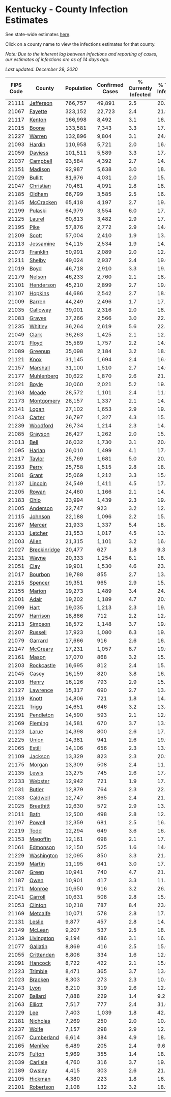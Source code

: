 # Kentucky - County Infection Estimates

See state-wide estimates [here](/infections/us-ky).

Click on a county name to view the infections estimates for that county.

*Note: Due to the inherent lag between infections and reporting of cases, our estimates of infections are as of 14 days ago.*

*Last updated: December 29, 2020*

|   FIPS Code |                       County |   Population |   Confirmed Cases |   % Currently Infected |   % Total Infected |
|-------------|------------------------------|--------------|-------------------|------------------------|--------------------|
|       21111 |       [Jefferson](jefferson) |      766,757 |            49,891 |                    2.5 |               20.7 |
|       21067 |           [Fayette](fayette) |      323,152 |            22,723 |                    2.4 |               21.9 |
|       21117 |             [Kenton](kenton) |      166,998 |             8,492 |                    3.1 |               16.2 |
|       21015 |               [Boone](boone) |      133,581 |             7,343 |                    3.3 |               17.3 |
|       21227 |             [Warren](warren) |      132,896 |             9,804 |                    3.1 |               24.0 |
|       21093 |             [Hardin](hardin) |      110,958 |             5,721 |                    2.0 |               16.0 |
|       21059 |           [Daviess](daviess) |      101,511 |             5,589 |                    3.3 |               17.4 |
|       21037 |         [Campbell](campbell) |       93,584 |             4,392 |                    2.7 |               14.7 |
|       21151 |           [Madison](madison) |       92,987 |             5,638 |                    3.0 |               18.8 |
|       21029 |           [Bullitt](bullitt) |       81,676 |             4,031 |                    2.0 |               15.2 |
|       21047 |       [Christian](christian) |       70,461 |             4,091 |                    2.8 |               18.2 |
|       21185 |             [Oldham](oldham) |       66,799 |             3,585 |                    2.5 |               16.8 |
|       21145 |       [McCracken](mccracken) |       65,418 |             4,197 |                    2.7 |               19.8 |
|       21199 |           [Pulaski](pulaski) |       64,979 |             3,554 |                    6.0 |               17.2 |
|       21125 |             [Laurel](laurel) |       60,813 |             3,482 |                    2.9 |               17.5 |
|       21195 |                 [Pike](pike) |       57,876 |             2,772 |                    2.9 |               14.6 |
|       21209 |               [Scott](scott) |       57,004 |             2,410 |                    1.9 |               13.3 |
|       21113 |       [Jessamine](jessamine) |       54,115 |             2,534 |                    1.9 |               14.7 |
|       21073 |         [Franklin](franklin) |       50,991 |             2,089 |                    2.0 |               12.8 |
|       21211 |             [Shelby](shelby) |       49,024 |             2,937 |                    2.4 |               19.0 |
|       21019 |                 [Boyd](boyd) |       46,718 |             2,910 |                    3.3 |               19.1 |
|       21179 |             [Nelson](nelson) |       46,233 |             2,760 |                    2.1 |               18.4 |
|       21101 |       [Henderson](henderson) |       45,210 |             2,899 |                    2.7 |               19.6 |
|       21107 |           [Hopkins](hopkins) |       44,686 |             2,542 |                    2.7 |               18.9 |
|       21009 |             [Barren](barren) |       44,249 |             2,496 |                    1.7 |               17.5 |
|       21035 |         [Calloway](calloway) |       39,001 |             2,316 |                    2.0 |               18.2 |
|       21083 |             [Graves](graves) |       37,266 |             2,566 |                    3.0 |               22.1 |
|       21235 |           [Whitley](whitley) |       36,264 |             2,619 |                    5.6 |               22.2 |
|       21049 |               [Clark](clark) |       36,263 |             1,425 |                    2.1 |               12.3 |
|       21071 |               [Floyd](floyd) |       35,589 |             1,757 |                    2.2 |               14.9 |
|       21089 |           [Greenup](greenup) |       35,098 |             2,184 |                    3.2 |               18.9 |
|       21121 |                 [Knox](knox) |       31,145 |             1,694 |                    2.4 |               16.6 |
|       21157 |         [Marshall](marshall) |       31,100 |             1,510 |                    2.7 |               14.6 |
|       21177 |     [Muhlenberg](muhlenberg) |       30,622 |             1,870 |                    2.6 |               21.5 |
|       21021 |               [Boyle](boyle) |       30,060 |             2,021 |                    5.2 |               19.7 |
|       21163 |               [Meade](meade) |       28,572 |             1,101 |                    2.4 |               11.9 |
|       21173 |     [Montgomery](montgomery) |       28,157 |             1,337 |                    2.1 |               14.7 |
|       21141 |               [Logan](logan) |       27,102 |             1,653 |                    2.9 |               19.3 |
|       21043 |             [Carter](carter) |       26,797 |             1,327 |                    4.3 |               15.2 |
|       21239 |         [Woodford](woodford) |       26,734 |             1,214 |                    2.3 |               14.3 |
|       21085 |           [Grayson](grayson) |       26,427 |             1,262 |                    2.0 |               15.3 |
|       21013 |                 [Bell](bell) |       26,032 |             1,730 |                    3.1 |               20.6 |
|       21095 |             [Harlan](harlan) |       26,010 |             1,499 |                    4.1 |               17.6 |
|       21217 |             [Taylor](taylor) |       25,769 |             1,681 |                    5.0 |               20.2 |
|       21193 |               [Perry](perry) |       25,758 |             1,515 |                    2.8 |               18.3 |
|       21081 |               [Grant](grant) |       25,069 |             1,212 |                    3.3 |               15.0 |
|       21137 |           [Lincoln](lincoln) |       24,549 |             1,411 |                    4.5 |               17.4 |
|       21205 |               [Rowan](rowan) |       24,460 |             1,166 |                    2.1 |               14.5 |
|       21183 |                 [Ohio](ohio) |       23,994 |             1,439 |                    2.3 |               19.4 |
|       21005 |         [Anderson](anderson) |       22,747 |               923 |                    3.2 |               12.5 |
|       21115 |           [Johnson](johnson) |       22,188 |             1,096 |                    2.2 |               15.2 |
|       21167 |             [Mercer](mercer) |       21,933 |             1,337 |                    5.4 |               18.4 |
|       21133 |           [Letcher](letcher) |       21,553 |             1,017 |                    4.5 |               13.9 |
|       21003 |               [Allen](allen) |       21,315 |             1,101 |                    3.2 |               16.0 |
|       21027 | [Breckinridge](breckinridge) |       20,477 |               627 |                    1.8 |                9.3 |
|       21231 |               [Wayne](wayne) |       20,333 |             1,254 |                    8.1 |               18.7 |
|       21051 |                 [Clay](clay) |       19,901 |             1,530 |                    4.6 |               23.3 |
|       21017 |           [Bourbon](bourbon) |       19,788 |               855 |                    2.7 |               13.3 |
|       21215 |           [Spencer](spencer) |       19,351 |               965 |                    2.9 |               15.7 |
|       21155 |             [Marion](marion) |       19,273 |             1,489 |                    3.4 |               24.2 |
|       21001 |               [Adair](adair) |       19,202 |             1,189 |                    4.7 |               20.9 |
|       21099 |                 [Hart](hart) |       19,035 |             1,213 |                    2.3 |               19.7 |
|       21097 |         [Harrison](harrison) |       18,886 |               712 |                    2.2 |               12.4 |
|       21213 |           [Simpson](simpson) |       18,572 |             1,148 |                    3.7 |               19.6 |
|       21207 |           [Russell](russell) |       17,923 |             1,080 |                    6.3 |               19.2 |
|       21079 |           [Garrard](garrard) |       17,666 |               916 |                    2.6 |               16.1 |
|       21147 |         [McCreary](mccreary) |       17,231 |             1,057 |                    8.7 |               19.0 |
|       21161 |               [Mason](mason) |       17,070 |               868 |                    3.2 |               15.7 |
|       21203 |     [Rockcastle](rockcastle) |       16,695 |               812 |                    2.4 |               15.1 |
|       21045 |               [Casey](casey) |       16,159 |               820 |                    3.8 |               16.2 |
|       21103 |               [Henry](henry) |       16,126 |               793 |                    2.9 |               15.2 |
|       21127 |         [Lawrence](lawrence) |       15,317 |               690 |                    2.7 |               13.4 |
|       21119 |               [Knott](knott) |       14,806 |               721 |                    1.8 |               14.8 |
|       21221 |               [Trigg](trigg) |       14,651 |               646 |                    3.2 |               13.8 |
|       21191 |       [Pendleton](pendleton) |       14,590 |               593 |                    2.1 |               12.6 |
|       21069 |           [Fleming](fleming) |       14,581 |               670 |                    3.7 |               13.9 |
|       21123 |               [Larue](larue) |       14,398 |               800 |                    2.6 |               17.2 |
|       21225 |               [Union](union) |       14,381 |               941 |                    2.6 |               19.9 |
|       21065 |             [Estill](estill) |       14,106 |               656 |                    2.3 |               13.9 |
|       21109 |           [Jackson](jackson) |       13,329 |               823 |                    2.3 |               20.9 |
|       21175 |             [Morgan](morgan) |       13,309 |               508 |                    2.4 |               11.7 |
|       21135 |               [Lewis](lewis) |       13,275 |               745 |                    2.6 |               17.4 |
|       21233 |           [Webster](webster) |       12,942 |               721 |                    1.9 |               17.3 |
|       21031 |             [Butler](butler) |       12,879 |               764 |                    2.3 |               22.5 |
|       21033 |         [Caldwell](caldwell) |       12,747 |               865 |                    2.4 |               21.1 |
|       21025 |       [Breathitt](breathitt) |       12,630 |               572 |                    2.9 |               13.7 |
|       21011 |                 [Bath](bath) |       12,500 |               498 |                    2.8 |               12.3 |
|       21197 |             [Powell](powell) |       12,359 |               681 |                    2.5 |               16.8 |
|       21219 |                 [Todd](todd) |       12,294 |               649 |                    3.6 |               16.8 |
|       21153 |         [Magoffin](magoffin) |       12,161 |               698 |                    2.1 |               17.7 |
|       21061 |         [Edmonson](edmonson) |       12,150 |               525 |                    1.6 |               14.0 |
|       21229 |     [Washington](washington) |       12,095 |               850 |                    3.3 |               21.8 |
|       21159 |             [Martin](martin) |       11,195 |               641 |                    3.0 |               17.7 |
|       21087 |               [Green](green) |       10,941 |               740 |                    4.7 |               21.2 |
|       21187 |                 [Owen](owen) |       10,901 |               417 |                    3.3 |               11.8 |
|       21171 |             [Monroe](monroe) |       10,650 |               916 |                    3.2 |               26.7 |
|       21041 |           [Carroll](carroll) |       10,631 |               508 |                    2.8 |               15.6 |
|       21053 |           [Clinton](clinton) |       10,218 |               787 |                    8.4 |               23.6 |
|       21169 |         [Metcalfe](metcalfe) |       10,071 |               578 |                    2.8 |               17.7 |
|       21131 |             [Leslie](leslie) |        9,877 |               457 |                    2.8 |               14.2 |
|       21149 |             [McLean](mclean) |        9,207 |               537 |                    2.5 |               18.3 |
|       21139 |     [Livingston](livingston) |        9,194 |               486 |                    3.1 |               16.2 |
|       21077 |         [Gallatin](gallatin) |        8,869 |               416 |                    2.5 |               15.0 |
|       21055 |     [Crittenden](crittenden) |        8,806 |               334 |                    1.6 |               12.0 |
|       21091 |           [Hancock](hancock) |        8,722 |               422 |                    2.1 |               15.0 |
|       21223 |           [Trimble](trimble) |        8,471 |               365 |                    3.7 |               13.6 |
|       21023 |           [Bracken](bracken) |        8,303 |               273 |                    2.3 |               10.6 |
|       21143 |                 [Lyon](lyon) |        8,210 |               319 |                    2.6 |               12.4 |
|       21007 |           [Ballard](ballard) |        7,888 |               229 |                    1.4 |                9.2 |
|       21063 |           [Elliott](elliott) |        7,517 |               777 |                    2.4 |               31.0 |
|       21129 |                   [Lee](lee) |        7,403 |             1,039 |                    1.8 |               42.3 |
|       21181 |         [Nicholas](nicholas) |        7,269 |               250 |                    2.0 |               10.4 |
|       21237 |               [Wolfe](wolfe) |        7,157 |               298 |                    2.9 |               12.5 |
|       21057 |     [Cumberland](cumberland) |        6,614 |               384 |                    4.9 |               18.4 |
|       21165 |           [Menifee](menifee) |        6,489 |               205 |                    2.4 |                9.6 |
|       21075 |             [Fulton](fulton) |        5,969 |               355 |                    1.4 |               18.7 |
|       21039 |         [Carlisle](carlisle) |        4,760 |               316 |                    3.7 |               19.7 |
|       21189 |             [Owsley](owsley) |        4,415 |               303 |                    2.6 |               21.1 |
|       21105 |           [Hickman](hickman) |        4,380 |               223 |                    1.8 |               16.7 |
|       21201 |       [Robertson](robertson) |        2,108 |               132 |                    3.2 |               18.9 |